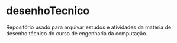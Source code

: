 # desenhoTecnico
Repositório usado para arquivar estudos e atividades da matéria de desenho técnico do curso de engenharia da computação.
